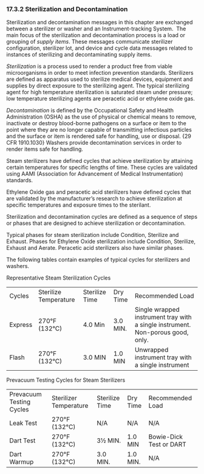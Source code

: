 ### 17.3.2 Sterilization and Decontamination

Sterilization and decontamination messages in this chapter are exchanged between a sterilizer or washer and an Instrument-tracking System.  The main focus of the sterilization and decontamination process is a load or grouping of _supply items_. These messages communicate sterilizer configuration, sterilizer lot, and device and cycle data messages related to instances of sterilizing and decontaminating supply items.

_Sterilization_ is a process used to render a product free from viable microorganisms in order to meet infection prevention standards. Sterilizers are defined as apparatus used to sterilize medical devices, equipment and supplies by direct exposure to the sterilizing agent. The typical sterilizing agent for high temperature sterilization is saturated steam under pressure; low temperature sterilizing agents are peracetic acid or ethylene oxide gas.

_Decontamination_ is defined by the Occupational Safety and Health Administration (OSHA) as the use of physical or chemical means to remove, inactivate or destroy blood-borne pathogens on a surface or item to the point where they are no longer capable of transmitting infectious particles and the surface or item is rendered safe for handling, use or disposal. \{29 CFR 1910.1030} Washers provide decontamination services in order to render items safe for handling.

Steam sterilizers have defined cycles that achieve sterilization by attaining certain temperatures for specific lengths of time. These cycles are validated using AAMI (Association for Advancement of Medical Instrumentation) standards.

Ethylene Oxide gas and peracetic acid sterilizers have defined cycles that are validated by the manufacturer’s research to achieve sterilization at specific temperatures and exposure times to the sterilant.

Sterilization and decontamination cycles are defined as a sequence of steps or phases that are designed to achieve sterilization or decontamination.

Typical phases for steam sterilization include Condition, Sterilize and Exhaust. Phases for Ethylene Oxide sterilization include Condition, Sterilize, Exhaust and Aerate. Peracetic acid sterilizers also have similar phases.

The following tables contain examples of typical cycles for sterilizers and washers.

Representative Steam Sterilization Cycles

|     |     |     |     |     |
| --- | --- | --- | --- | --- |
| Cycles | Sterilize Temperature | Sterilize Time | Dry Time | Recommended Load |
| Express | 270°F (132°C) | 4.0 Min | 3.0 MIN. | Single wrapped instrument tray with a single instrument. Non-porous good, only. |
| Flash | 270°F (132°C) | 3.0 MIN | 1.0 MIN | Unwrapped instrument tray with a single instrument |

Prevacuum Testing Cycles for Steam Sterilizers

|     |     |     |     |     |
| --- | --- | --- | --- | --- |
| Prevacuum Testing Cycles | Sterilizer Temperature | Sterilize Time | Dry Time | Recommended Load |
| Leak Test | 270°F (132°C) | N/A | N/A | N/A |
| Dart Test | 270°F (132°C) | 3½ MIN. | 1.0 MIN | Bowie-Dick Test or DART |
| Dart Warmup | 270°F (132°C) | 3.0 MIN. | 1.0 MIN. | N/A |
